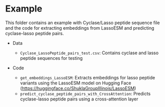 # Example
This folder contains an example with Cyclase/Lasso peptide sequence file and the code for extracting embeddings from LassoESM and predicting cyclase-lasso peptide pairs.

- Data
  - `Cyclase_LassoPeptide_pairs_test.csv`: Contains cyclase and lasso peptide sequences for testing
    
- Code
  - `get_embeddings_LassoESM`: Extracts embeddings for lasso peptide variants using the LassoESM model on Hugging Face (https://huggingface.co/ShuklaGroupIllinois/LassoESM)
  - `predict_cyclase_peptide_pairs_with_CrossAttention`: Predicts cyclase-lasso peptide pairs using a cross-attention layer
